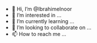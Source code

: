 - 👋 Hi, I’m @Ibrahimelnoor
- 👀 I’m interested in ...
- 🌱 I’m currently learning ...
- 💞️ I’m looking to collaborate on ...
- 📫 How to reach me ...

<!---
Ibrahimelnoor/Ibrahimelnoor is a ✨ special ✨ repository because its `README.md` (this file) appears on your GitHub profile.
You can click the Preview link to take a look at your changes.
--->

